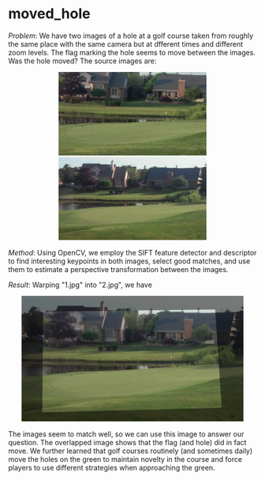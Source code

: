 # moved_hole

*Problem*: We have two images of a hole at a golf course taken from roughly the same place with the same camera but at dfferent times and different zoom levels. The flag marking the hole seems to move between the images. Was the hole moved? The source images are:

<p align="center">
  <img src="1.jpg" width="300"> <img src="2.jpg" width="300">
</p>

*Method*: Using OpenCV, we employ the SIFT feature detector and descriptor to find interesting keypoints in both images, select good matches, and use them to estimate a perspective transformation between the images. 

*Result*: Warping "1.jpg" into "2.jpg", we have

<p align="center">
  <img src="overlapped.jpg" width="450">
</p>

The images seem to match well, so we can use this image to answer our question. The overlapped image shows that the flag (and hole) did in fact move. We further learned that golf courses routinely (and sometimes daily) move the holes on the green to maintain novelty in the course and force players to use different strategies when approaching the green.
